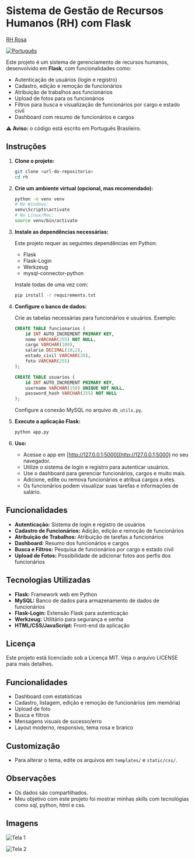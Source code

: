 # Sistema de Gestão de Recursos Humanos (RH) com Flask
<a href="https://lowproject.pythonanywhere.com/" target="_blank">RH Rosa</a>

[![Português](https://upload.wikimedia.org/wikipedia/commons/thumb/0/05/Flag_of_Brazil.svg/45px-Flag_of_Brazil.svg.png)](#-instruções-em-português)

Este projeto é um sistema de gerenciamento de recursos humanos, desenvolvido em **Flask**, com funcionalidades como:

- Autenticação de usuários (login e registro)
- Cadastro, edição e remoção de funcionários
- Atribuição de trabalhos aos funcionários
- Upload de fotos para os funcionários
- Filtros para busca e visualização de funcionários por cargo e estado civil
- Dashboard com resumo de funcionários e cargos

⚠️ **Aviso:** o código está escrito em Português Brasileiro.

<!-- Exemplo de screenshot -->
<!-- <a href="https://ibb.co/vjGcy0z"><img src="" alt="Captura de Tela" border="0" /></a> -->

## Instruções

1. **Clone o projeto:**

   ```bash
   git clone <url-do-repositorio>
   cd rh
   ```

2. **Crie um ambiente virtual (opcional, mas recomendado):**

   ```bash
   python -m venv venv
   # No Windows:
   venv\Scripts\activate
   # No Linux/Mac:
   source venv/bin/activate
   ```

3. **Instale as dependências necessárias:**

   Este projeto requer as seguintes dependências em Python:
   - Flask
   - Flask-Login
   - Werkzeug
   - mysql-connector-python

   Instale todas de uma vez com:

   ```bash
   pip install -r requirements.txt
   ```

4. **Configure o banco de dados:**

   Crie as tabelas necessárias para funcionários e usuários. Exemplo:

   ```sql
   CREATE TABLE funcionarios (
       id INT AUTO_INCREMENT PRIMARY KEY,
       nome VARCHAR(255) NOT NULL,
       cargo VARCHAR(100),
       salario DECIMAL(10,2),
       estado_civil VARCHAR(20),
       foto VARCHAR(255)
   );

   CREATE TABLE usuarios (
       id INT AUTO_INCREMENT PRIMARY KEY,
       username VARCHAR(150) UNIQUE NOT NULL,
       password_hash VARCHAR(255) NOT NULL
   );
   ```

   Configure a conexão MySQL no arquivo `db_utils.py`.

5. **Execute a aplicação Flask:**

   ```bash
   python app.py
   ```

6. **Uso:**

   - Acesse o app em [http://127.0.0.1:5000](http://127.0.0.1:5000) no seu navegador.
   - Utilize o sistema de login e registro para autenticar usuários.
   - Use o dashboard para gerenciar funcionários, cargos e muito mais.
   - Adicione, edite ou remova funcionários e atribua cargos a eles.
   - Os funcionários podem visualizar suas tarefas e informações de salário.

## Funcionalidades

- **Autenticação:** Sistema de login e registro de usuários
- **Cadastro de Funcionários:** Adição, edição e remoção de funcionários
- **Atribuição de Trabalhos:** Atribuição de tarefas a funcionários
- **Dashboard:** Resumo dos funcionários e cargos
- **Busca e Filtros:** Pesquisa de funcionários por cargo e estado civil
- **Upload de Fotos:** Possibilidade de adicionar fotos aos perfis dos funcionários

## Tecnologias Utilizadas

- **Flask:** Framework web em Python
- **MySQL:** Banco de dados para armazenamento de dados de funcionários
- **Flask-Login:** Extensão Flask para autenticação
- **Werkzeug:** Utilitário para segurança e senha
- **HTML/CSS/JavaScript:** Front-end da aplicação

## Licença

Este projeto está licenciado sob a Licença MIT. Veja o arquivo LICENSE para mais detalhes.

## Funcionalidades
- Dashboard com estatísticas
- Cadastro, listagem, edição e remoção de funcionários (em memória)
- Upload de foto
- Busca e filtros
- Mensagens visuais de sucesso/erro
- Layout moderno, responsivo, tema rosa e branco

## Customização
- Para alterar o tema, edite os arquivos em `templates/` e `static/css/`.

## Observações
- Os dados são compartilhados.
- Meu objetivo com este projeto foi mostrar minhas skills com tecnológias como sql, python, html e css.

## Imagens

![Tela 1](tela2.png)



![Tela 2](tela1.png)

